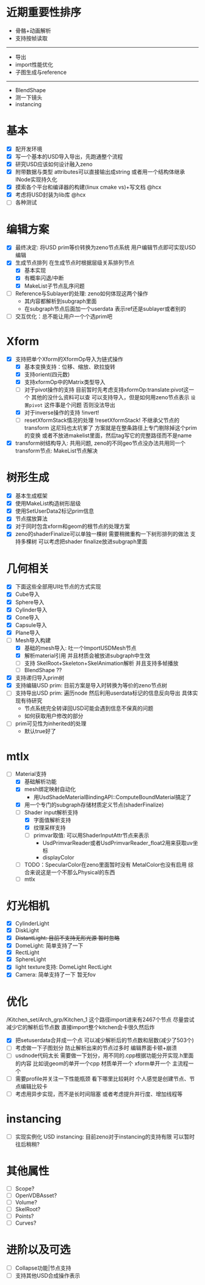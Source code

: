 # 近期重要性排序
* 骨骼+动画解析
* 支持按帧读取
---
* 导出
* import性能优化
* 子图生成与reference
---
* BlendShape
* 测一下镜头
* instancing

# 基本
* [x] 配开发环境
* [x] 写一个基本的USD导入导出，先跑通整个流程
* [x] 研究USD应该如何设计融入zeno
* [x] 附带数据与类型 attributes可以直接输出成string 或者用一个结构体继承INode实现持久化
* [x] 摸索各个平台和编译器的构建(linux cmake vs)+写文档 @hcx
* [x] 考虑将USD封装为lib库 @hcx
* [ ] 各种测试
# 编辑方案
* [x] 最终决定: 将USD prim等价转换为zeno节点系统 用户编辑节点即可实现USD编辑
* [x] 生成节点排列 在生成节点时根据层级关系排列节点
  * [x] 基本实现
  * [x] 有概率闪退/中断
  * [x] MakeList子节点乱序问题
* [ ] Reference与Sublayer的处理: zeno如何体现这两个操作
  * 其内容都解析到subgraph里面
  * 在subgraph节点后面加一个userdata 表示ref还是sublayer或者别的
* [ ] 交互优化：总不能让用户一个个选prim吧
# Xform
* [x] 支持把单个Xform的XformOp导入为链式操作
  * [x] 基本变换支持：位移、缩放、欧拉旋转
  * [x] 支持orient(四元数)
  * [x] 支持xformOp中的Matrix类型导入
  * [ ] 对于pivot操作的支持 目前暂时先考虑支持xformOp:translate:pivot这一个 其他的没什么资料可以查 可以支持导入，但是如何用zeno节点表示 `设置pivot` 这件事是个问题 否则没法导出
  * [x] 对于inverse操作的支持 !invert!
  * [ ] resetXformStack情况的处理 !resetXformStack! 不继承父节点的transform
    这尼玛也太坑爹了 方案就是在整条路径上专门剔除掉这个prim的变换 或者不放进makelist里面，然后tag写它的完整路径而不是name
* [x] transform树结构导入: 共用问题, zeno的不同geo节点没办法共用同一个transform节点: MakeList节点解决
# 树形生成
* [x] 基本生成框架
* [x] 使用MakeList构造树形层级
* [x] 使用SetUserData2标记prim信息
* [x] 节点摆放算法
* [x] 对于同时包含xform和geom的根节点的处理方案
* [x] zeno的shaderFinalize可以单独一棵树 需要稍微重构一下树形排列的做法 支持多棵树 可以考虑把shader finalize放进subgraph里面
# 几何相关
* [x] 下面这些全部用UI吐节点的方式实现
* [x] Cube导入
* [x] Sphere导入
* [x] Cylinder导入
* [x] Cone导入
* [x] Capsule导入
* [x] Plane导入
* [ ] Mesh导入构建
  * [x] 基础的mesh导入: 吐一个ImportUSDMesh节点
  * [x] 解析material引用 并且材质会被放进subgraph中生效
  * [ ] 支持 SkelRoot+Skeleton+SkelAnimation解析 并且支持多帧播放
  * [ ] BlendShape ??
* [x] 支持递归导入prim树
* [x] 支持编辑USD prim: 目前方案是导入时转换为等价的zeno节点树
* [ ] 支持导出USD prim: 遍历node 然后利用userdata标记的信息反向导出 具体实现有待研究
  * 节点系统完全转译回USD可能会遇到信息不保真的问题
  * 如何获取用户修改的部分
* [ ] prim可见性为inherited的处理
  * 默认true好了
# mtlx
* [ ] Material支持
  * [x] 基础解析功能
  * [x] mesh绑定映射自动化
    * 用UsdShadeMaterialBindingAPI::ComputeBoundMaterial搞定了
  * [x] 用一个专门的subgraph存储材质定义节点(shaderFinalize)
  * [ ] Shader input解析支持
    * [x] 字面值解析支持
    * [x] 纹理采样支持
    * [ ] primvar取值: 可以用ShaderInputAttr节点来表示
      * UsdPrimvarReader或者UsdPrimvarReader_float2用来获取uv坐标
      * displayColor
  * [ ] TODO：SpecularColor在zeno里面暂时没有 MetalColor也没有启用 综合来说这是一个不那么Physical的东西
  * [ ] mtlx
# 灯光相机
* [x] CylinderLight
* [x] DiskLight
* [x] ~~DistantLight: 目前不支持无形光源 暂时忽略~~
* [x] DomeLight: 简单支持了一下
* [x] RectLight
* [x] SphereLight
* [x] light texture支持: DomeLight RectLight
* [x] Camera: 简单支持了一下 暂无fov
# 优化
/Kitchen_set/Arch_grp/Kitchen_1
这个路径import进来有2467个节点 尽量尝试减少它的解析后节点数
直接import整个kitchen会卡很久然后炸
* [x] 把setuserdata合并成一个点 可以减少解析后的节点数和层数(减少了503个)
* [ ] 考虑做一下子图划分 防止解析出来的节点过多时 编辑界面卡顿+崩溃
* [ ] usdnode代码太长 需要做一下划分，用不同的.cpp根据功能分开实现.h里面的内容 比如说geom的单开一个cpp 材质单开一个 xform单开一个 主流程一个
* [ ] 需要profile并关注一下性能瓶颈 看下哪里比较耗时 个人感觉是创建节点、节点编辑比较卡
* [ ] 考虑用异步实现，而不是长时间阻塞 或者考虑提升并行度、增加线程等
# instancing
* [ ] 实现实例化 USD instancing: 目前zeno对于instancing的支持有限 可以暂时往后稍稍?
# 其他属性
* [ ] Scope?
* [ ] OpenVDBAsset?
* [ ] Volume?
* [ ] SkelRoot?
* [ ] Points?
* [ ] Curves?
# 进阶以及可选
* [ ] Collapse功能|节点支持
* [ ] 支持其他USD合成操作表示
